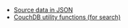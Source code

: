 * [Source data in JSON](https://github.com/digitalheir/cebuano-dictionary-js/tree/master/dictionary-data/data)
* [CouchDB utility functions (for search)](https://github.com/digitalheir/cebuano-dictionary-js/tree/master/dictionary-data/couchdb-functions)
